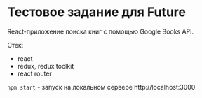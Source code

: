 # Тестовое задание для **Future**

React-приложение поиска книг с помощью Google Books API.

Стек:
- react
- redux, redux toolkit
- react router

`npm start` - запуск на локальном сервере http://localhost:3000